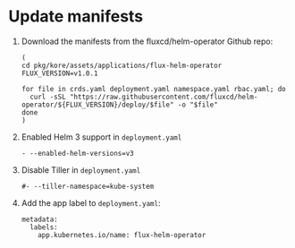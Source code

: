 # Update manifests

1. Download the manifests from the fluxcd/helm-operator Github repo:

    ```
    (
    cd pkg/kore/assets/applications/flux-helm-operator
    FLUX_VERSION=v1.0.1
    
    for file in crds.yaml deployment.yaml namespace.yaml rbac.yaml; do
      curl -sSL "https://raw.githubusercontent.com/fluxcd/helm-operator/${FLUX_VERSION}/deploy/$file" -o "$file"
    done
    )
    ```

1. Enabled Helm 3 support in `deployment.yaml`

    ```
    - --enabled-helm-versions=v3
    ```

1. Disable Tiller in `deployment.yaml`

    ```
    #- --tiller-namespace=kube-system
    ```

1. Add the app label to `deployment.yaml`:

    ```
    metadata:
      labels:
        app.kubernetes.io/name: flux-helm-operator
    ```
